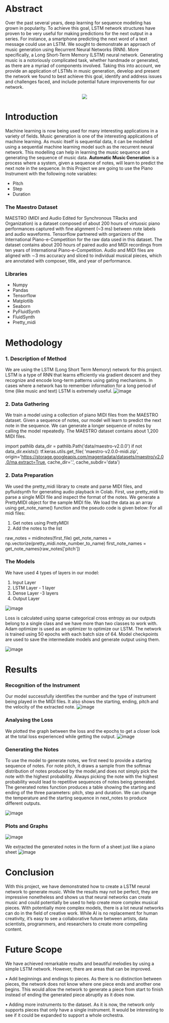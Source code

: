 # Abstract

Over the past several years, deep learning for sequence modeling has grown in popularity. To achieve this goal, LSTM network structures have proven to be very useful for making predictions for the next output in a series. For instance, a smartphone predicting the next word of a text message could use an LSTM. We sought to demonstrate an approach of music generation using Recurrent Neural Networks (RNN). More specifically, a Long Short-Term Memory (LSTM) neural network. Generating music is a notoriously complicated task, whether handmade or generated, as there are a myriad of components involved. Taking this into account, we provide an application of LSTMs in music generation, develop and present the network we found to best achieve this goal, identify and address issues and challenges faced, and include potential future improvements for our network.

<p align="center">
<img src="https://github.com/sanyabhanot/MusicalPy/assets/111521883/cb07c187-9286-448c-8eeb-d178b283d2e0">
</p>


# Introduction

Machine learning is now being used for many interesting applications in a variety of fields. Music generation is one of the interesting applications of machine learning. As music itself is sequential data, it can be modelled using a sequential machine learning model such as the recurrent neural network. This modelling can help in learning the music sequence and generating the sequence of music data.
**Automatic Music Generation** is a process where a system, given a sequence of notes, will learn to predict the next note in the sequence. 
In this Project we are going to use the Piano Instrument with the following note variables:
* Pitch
* Step
* Duration

### The Maestro Dataset
MAESTRO (MIDI and Audio Edited for Synchronous TRacks and Organization) is a dataset composed of about 200 hours of virtuosic piano performances captured with fine alignment (~3 ms) between note labels and audio waveforms. Tensorflow partnered with organizers of
the International Piano-e-Competition for the raw data used in this dataset. The dataset contains about 200 hours of paired audio and MIDI recordings from ten years of International Piano-e-Competition. Audio and MIDI files are aligned with ∼3 ms accuracy and sliced to individual musical pieces, which are annotated with composer, title, and year of performance.

### Libraries 
* Numpy
* Pandas
* Tensorflow
* Matplotlib
* Seaborn
* PyFluidSynth
* FluidSynth
* Pretty_midi

# Methodology

### 1. Description of Method
We are using the LSTM (Long Short Term Memory) network for this project. LSTM is a type of RNN that learns efficiently via gradient descent and they recognize and encode long-term patterns using gating mechanisms. In cases where a network has to remember information for a long period of time (like music and text) LSTM is extremely useful.
![image](https://github.com/sanyabhanot/MusicalPy/assets/111521883/c34c9bf3-49a0-4c0c-82bc-b92973f0a5b8)

### 2. Data Gathering
We train a model using a collection of piano MIDI files from the MAESTRO dataset. Given a sequence of notes, our model will learn to predict the next note in the sequence. We can generate a longer sequence of notes by calling the model repeatedly. The MAESTRO dataset
contains about 1,200 MIDI files.

import pathlib
data_dir = pathlib.Path('data/maestro-v2.0.0')
if not data_dir.exists():
tf.keras.utils.get_file(
'maestro-v2.0.0-midi.zip',
origin='https://storage.googleapis.com/magentadata/datasets/maestro/v2.0.0/ma,extract=True,
cache_dir='.', cache_subdir='data')

### 2. Data Preparation
We used the pretty_midi library to create and parse MIDI files, and pyfluidsynth for generating audio playback in Colab. First, use pretty_midi to parse a single MIDI file and inspect the format of the notes. We generate a PrettyMIDI object for the sample MIDI file.
We load the data as an array using get_note_name() function and the pseudo code is given below:
For all midi files:
1. Get notes using PrettyMIDI
2. Add the notes to the list

raw_notes = midinotes(first_file)
get_note_names = np.vectorize(pretty_midi.note_number_to_name)
first_note_names = get_note_names(raw_notes['pitch'])

### The Models
We have used 4 types of layers in our model:
1. Input Layer
2. LSTM Layer - 1 layer
3. Dense Layer -3 layers
4. Output Layer

![image](https://github.com/sanyabhanot/MusicalPy/assets/111521883/367938c7-f001-4122-911e-93342b4d64e4)

Loss is calculated using sparse categorical cross entropy as our outputs belong to a single class and we have more than two classes to work with. Adam optimizer is used as an optimizer to optimize our LSTM. The network is trained using 50 epochs with each batch size of 64. Model checkpoints are used to save the intermediate models and generate output using them.

![image](https://github.com/sanyabhanot/MusicalPy/assets/111521883/265e966e-9afb-4699-9fde-166f6bfae8de)

# Results

### Recognition of the Instrument
Our model successfully identifies the number and the type of instrument being played in the MIDI files. It also shows the starting, ending, pitch and the velocity of the extracted note.
![image](https://github.com/sanyabhanot/MusicalPy/assets/111521883/4296744b-391e-4b86-b20c-b4e0b9700337)

### Analysing the Loss
We plotted the graph between the loss and the epochs to get a closer look at the total loss experienced while getting the output.
![image](https://github.com/sanyabhanot/MusicalPy/assets/111521883/6c14f6a4-44f2-4427-8f4b-69b87082f9eb)

### Generating the Notes
To use the model to generate notes, we first need to provide a starting sequence of notes. For note pitch, it draws a sample from the softmax distribution of notes produced by the model,and does not simply pick the note with the highest probability. Always picking the
note with the highest probability would lead to repetitive sequences of notes being generated.
The generated notes function produces a table showing the starting and ending of the three parameters: pitch, step and duration. We can change the temperature and the starting sequence in next_notes to produce different outputs.

![image](https://github.com/sanyabhanot/MusicalPy/assets/111521883/c2643f41-cb0b-45c6-8838-7c7af1e0920e)

### Plots and Graphs
![image](https://github.com/sanyabhanot/MusicalPy/assets/111521883/2a9bfe1f-c89c-4803-94a3-85c4e6e743c8)

We extracted the generated notes in the form of a sheet just like a piano sheet
![image](https://github.com/sanyabhanot/MusicalPy/assets/111521883/44264dec-e464-47dc-b95b-1ccfd7aa4586)

# Conclusion

With this project, we have demonstrated how to create a LSTM neural network to generate music. While the results may not be perfect, they are impressive nonetheless and shows us that neural networks can create music and could potentially be used to help create more
complex musical pieces.
With potentially more complex models, there is a lot neural networks can do in the field of creative work. While AI is no replacement for human creativity, it’s easy to see a collaborative future between artists, data scientists, programmers, and researchers to create
more compelling content.

# Future Scope

We have achieved remarkable results and beautiful melodies by using a simple LSTM network. However, there are areas that can be improved.

• Add beginnings and endings to pieces. As there is no distinction between pieces, the network does not know where one piece ends and another one begins. This would allow the network to generate a piece from start to finish instead of ending the generated piece abruptly
as it does now.

• Adding more instruments to the dataset. As it is now, the network only supports pieces that only have a single instrument. It would be interesting to see if it could be expanded to support a whole orchestra.






